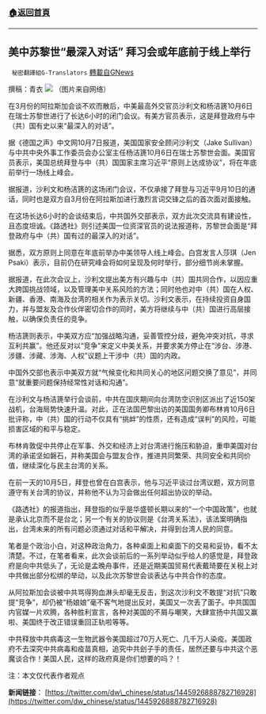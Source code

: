 ###  [:house:返回首頁](https://github.com/ourhimalayas/txt)
---


## 美中苏黎世“最深入对话” 拜习会或年底前于线上举行
` 秘密翻譯組G-Translators` [轉載自GNews](https://gnews.org/zh-hans/1578436/)

撰稿：青衣
![](https://assets.gnews.org/wp-content/uploads/2021/10/图片1-16.png)
（图片来自网络）

在3月份的阿拉斯加会谈不欢而散后，中美最高外交官员沙利文和杨洁篪10月6日在瑞士苏黎世进行了长达6小时的闭门会议。有美方官员表示，这是拜登政府与中（共）国有史以来“最深入的对话”。

据《德国之声》中文网10月7日报道，美国国家安全顾问沙利文（Jake Sullivan）与中共中央外事工作委员会办公室主任杨洁篪10月6日在瑞士苏黎世会面。美国官员表示，美国总统拜登与中（共）国国家主席习近平“原则上达成协议”，将在年底前举行一场线上峰会。

据报道，沙利文和杨洁篪的这场闭门会议，不仅承接了拜登与习近平9月10日的通话，同时也是双方自3月份在阿拉斯加进行激烈言词交锋之后的首次面对面接触。

在这场长达6小时的会谈结束后，中共国外交部表示，双方此次交流具有建设性，且态度坦诚。《路透社》则引述美国一位资深官员的说法报道称，苏黎世会面是“拜登政府与中（共）国有过的最深入的对话”。

据悉，双方原则上同意在年底前举办中美领导人线上峰会。白宫发言人莎琪（Jen Psaki）表示，目前仍在研究峰会将如何呈现及何时举行，部分细节尚未掌握。

据报道，在此次会议上，沙利文提出美方有兴趣与中（共）国共同合作，以因应重大跨国挑战领域，以及管理美中关系风险的方法；同时他也对中（共）国在人权、新疆、香港、南海及台湾的相关作为表示关切。沙利文表示，在持续投资自身国力，并与盟友及合作伙伴密切合作的同时，美方将继续与中（共）国进行高层接触，以确保负责任的竞争。

杨洁篪则表示，中美双方应“加强战略沟通，妥善管控分歧，避免冲突对抗，寻求互利共赢”。他还反对以“竞争”来定义中美关系，并要求美方停止在“涉台、涉港、涉疆、涉藏、涉海、人权”议题上干涉中（共）国的内政。

中国外交部也表示中美双方就“气候变化和共同关心的地区问题交换了意见”，并同意“就重要问题保持经常性对话和沟通”。

在沙利文与杨洁篪举行会谈前，中共在国庆期间向台湾防空识别区派出了近150架战机，台海局势快速升温。对此，正在法国巴黎出访的美国国务卿布林肯10月6日批评称，中（共）国的行动不仅具有“挑衅”的性质，还有造成“误判”的风险，可能损害区域的和平与稳定。

布林肯敦促中共停止在军事、外交和经济上对台湾进行施压和胁迫，重申美国对台湾的承诺坚如磐石，并称美国会与盟友合作，推进共同繁荣、共同安全和共同价值，继续深化与民主台湾的关系。

在前一天的10月5日，拜登也曾在白宫表示，他与习近平谈过台湾议题，双方同意遵守有关台湾的协议，并称他不认为习会做出任何超出协议的举动。

《路透社》的报道指出，拜登指的似乎是华盛顿长期以来的“一个中国政策”，也就是承认北京而不是台北；另一个有关的协议则是《台湾关系法》，该法案明确指出，台湾未来的所有问题必须通过对话和平解决，并得到台湾人民的同意。

笔者是个政治小白，对这种政治角力，各种桌面上和桌面下的交易和妥协，看不太清楚。不过，在笔者看来，此次会谈前后的一系列举动似乎给人的感觉是，拜登政府是向中共低头了，无论是孟晚舟事件，还是近期美国贸易代表戴琦要在关税上对中共做出部分松绑的举动，以及此次苏黎世会谈表达与中共合作的态度。

从阿拉斯加会谈被中共骂得狗血淋头却毫无反击，到这次沙利文不敢提“对抗”只敢提“竞争”，却仍被“杨娘娘”毫不客气地提出反对，美国又一次丢了面子。中共国国内官媒一片欢腾，各种胜利宣言，各种对美国的不屑与嘲笑，大肆宣扬中共国又赢啦、美国终于改正错误重回正轨啦等等。

中共释放中共病毒这一生物武器令美国超过70万人死亡、几千万人染疫。美国政府不去深究中共病毒和疫苗真相，追究中共刽子手的责任，居然还要与中共这个恶魔谈合作！美国人民，这样的政府真是你们想要的吗？！

注：本文仅代表作者观点

**新闻链接**： [https://twitter.com/dw\_chinese/status/1445926888782716928](https://twitter.com/dw_chinese/status/1445926888782716928)
